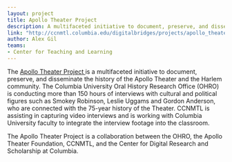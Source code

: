 ```yaml
---
layout: project
title: Apollo Theater Project
description: A multifaceted initiative to document, preserve, and disseminate the history of the Apollo Theater and the Harlem community.
link: "http://ccnmtl.columbia.edu/digitalbridges/projects/apollo_theater_project.html"
author: Alex Gil
teams:
- Center for Teaching and Learning
---
```


The <a href="http://ccnmtl.columbia.edu/digitalbridges/projects/apollo_theater_project.html">Apollo Theater Project </a>is a multifaceted initiative to document, preserve, and disseminate the history of the Apollo Theater and the Harlem community. The Columbia University Oral History Research Office (OHRO) is conducting more than 150 hours of interviews with cultural and political figures such as Smokey Robinson, Leslie Uggams and Gordon Anderson, who are connected with the 75-year history of the Theater. CCNMTL is assisting in capturing video interviews and is working with Columbia University faculty to integrate the interview footage into the classroom.

The Apollo Theater Project is a collaboration between the OHRO, the Apollo Theater Foundation, CCNMTL, and the Center for Digital Research and Scholarship at Columbia.